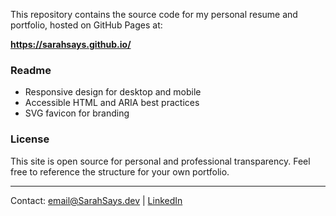 This repository contains the source code for my personal resume and portfolio, hosted on GitHub Pages at:

**https://sarahsays.github.io/**

### Readme
- Responsive design for desktop and mobile
- Accessible HTML and ARIA best practices
- SVG favicon for branding

### License
This site is open source for personal and professional transparency. Feel free to reference the structure for your own portfolio.

---

Contact: [email@SarahSays.dev](mailto:email@SarahSays.dev) | [LinkedIn](https://linkedin.com/in/sarahsays-dev/)
